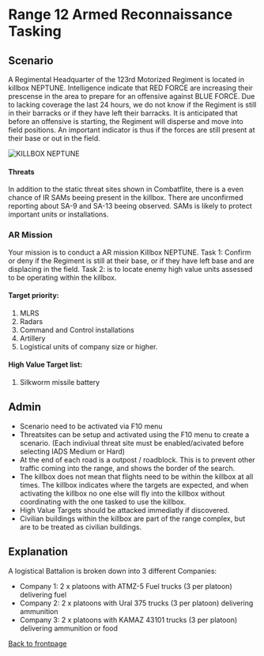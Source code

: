 # Range 12 Armed Reconnaissance Tasking

## Scenario
A Regimental Headquarter of the 123rd Motorized Regiment is located in killbox NEPTUNE. Intelligence indicate that RED FORCE are increasing their prescense in the area to prepare for an offensive
against BLUE FORCE. Due to lacking coverage the last 24 hours, we do not know if the Regiment is still in their barracks or if they have left their barracks.
It is anticipated that before an offensive is starting, the Regiment will disperse and move into field positions. An important indicator is thus if the forces are still present at their base or out in the field.

![KILLBOX NEPTUNE](/ATRM_Brief/Pictures/R12_overview.PNG)


#### Threats
In addition to the static threat sites shown in Combatflite, there is a even chance of IR SAMs beeing present in the killbox. There are unconfirmed reporting about SA-9 and SA-13 beeing observed. 
SAMs is likely to protect important units or installations.


### AR Mission
Your mission is to conduct a AR mission Killbox NEPTUNE.
Task 1: Confirm or deny if the Regiment is still at their base, or if they have left base and are displacing in the field.
Task 2: is to locate enemy high value units assessed to be operating within the killbox.


#### Target priority:
1. MLRS
2. Radars
3. Command and Control installations
4. Artillery
5. Logistical units of company size or higher.

#### High Value Target list: 
1. Silkworm missile battery





## Admin
- Scenario need to be activated via F10 menu
- Threatsites can be setup and activated using the F10 menu to create a scenario. (Each indiviual threat site must be enabled/acivated before selecting IADS Medium or Hard)
- At the end of each road is a outpost / roadblock. This is to prevent other traffic coming into the range, and shows the border of the search.
- The killbox does not mean that flights need to be within the killbox at all times. The killbox indicates where the targets are expected, and when activating the killbox no one else will
fly into the killbox without coordinating with the one tasked to use the killbox.
- High Value Targets should be attacked immediatly if discovered.
- Civilian buildings within the killbox are part of the range complex, but are to be treated as civilian buildings. 


## Explanation 
A logistical Battalion is broken down into 3 different Companies: <br>
- Company 1: 2 x platoons with ATMZ-5 Fuel trucks (3 per platoon) delivering fuel
- Company 2: 2 x platoons with Ural 375 trucks (3 per platoon) delivering ammunition
- Company 3: 2 x platoons with KAMAZ 43101 trucks (3 per platoon) delivering ammunition or food



[Back to frontpage](https://132nd-vwing.github.io/ATRM_Brief/)
